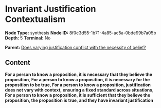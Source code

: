 # Invariant Justification Contextualism

**Node Type:** synthesis
**Node ID:** 8f0c3d55-1b71-4a85-ac5a-0bde99b7a05b
**Depth:** 5
**Terminal:** No

**Parent:** [Does varying justification conflict with the necessity of belief?](does-varying-justification-conflict-with-the-necessity-of-belief-antithesis-8b4e375b-03cc-4d9d-988b-d305c7ca85ec.md)

## Content

**For a person to know a proposition, it is necessary that they believe the proposition**, **For a person to know a proposition, it is necessary for the proposition to be true**, **For a person to know a proposition, justification does not vary with context, ensuring a fixed standard across situations**, **For a person to know a proposition, it is sufficient that they believe the proposition, the proposition is true, and they have invariant justification**
